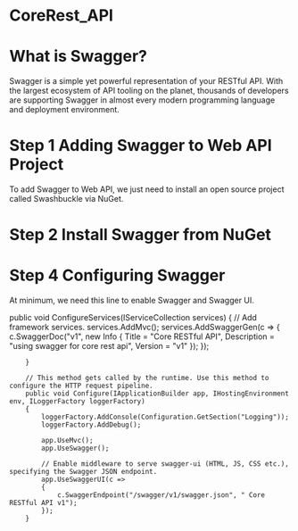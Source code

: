 # CoreRest_API

# What is Swagger? 
 
Swagger is a simple yet powerful representation of your RESTful API.
With the largest ecosystem of API tooling on the planet, thousands of developers are supporting Swagger 
in almost every modern programming language and deployment environment.
 
# Step 1 Adding Swagger to Web API Project 
To add Swagger to Web API, we just need to install an open source project called Swashbuckle via NuGet.

# Step 2 Install Swagger from NuGet

# Step 4 Configuring Swagger
At minimum, we need this line to enable Swagger and Swagger UI. 

 public void ConfigureServices(IServiceCollection services)
        {
            // Add framework services.
            services.AddMvc();
            services.AddSwaggerGen(c =>
            {
                c.SwaggerDoc("v1", new Info { Title = "Core RESTful API", Description = "using swagger for core rest api", Version = "v1" });
            });

        
        }

        // This method gets called by the runtime. Use this method to configure the HTTP request pipeline.
        public void Configure(IApplicationBuilder app, IHostingEnvironment env, ILoggerFactory loggerFactory)
        {
            loggerFactory.AddConsole(Configuration.GetSection("Logging"));
            loggerFactory.AddDebug();

            app.UseMvc();
            app.UseSwagger();
           
            // Enable middleware to serve swagger-ui (HTML, JS, CSS etc.), specifying the Swagger JSON endpoint.
            app.UseSwaggerUI(c =>
            {
                c.SwaggerEndpoint("/swagger/v1/swagger.json", " Core RESTful API v1");
            });
        }
